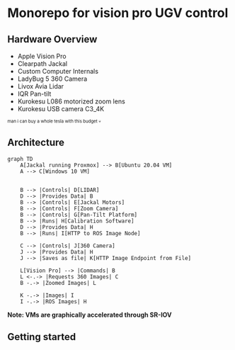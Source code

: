 # Monorepo for vision pro UGV control

## Hardware Overview

- Apple Vision Pro
- Clearpath Jackal
- Custom Computer Internals 
- LadyBug 5 360 Camera
- Livox Avia Lidar
- IQR Pan-tilt
- Kurokesu L086 motorized zoom lens
- Kurokesu USB camera C3_4K

<sub><sup>man i can buy a whole tesla with this budget 💀</sup></sub>

## Architecture

```mermaid
graph TD
    A[Jackal running Proxmox] --> B[Ubuntu 20.04 VM]
    A --> C[Windows 10 VM]
    
    
    B --> |Controls| D[LIDAR]
    D --> |Provides Data| B
    B --> |Controls| E[Jackal Motors]
    B --> |Controls| F[Zoom Camera]
    B --> |Controls| G[Pan-Tilt Platform]
    B --> |Runs| H[Calibration Software]
    D --> |Provides Data| H
    B --> |Runs| I[HTTP to ROS Image Node]
    
    C --> |Controls| J[360 Camera]
    J --> |Provides Data| H
    J --> |Saves as file| K[HTTP Image Endpoint from File]

    L[Vision Pro] --> |Commands| B
    L <-.-> |Requests 360 Images| C
    B -.-> |Zoomed Images| L
    
    K -.-> |Images| I
    I -.-> |ROS Images| H
```

**Note: VMs are graphically accelerated through SR-IOV**

## Getting started

